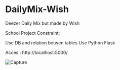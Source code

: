 # DailyMix-Wish
Deezer Daily Mix but made by Wish

School Project
Constraint:

Use DB and relation betwen tables
Use Python Flask

Acces : http://localhost:5000/

![Capture](https://user-images.githubusercontent.com/64601123/137802025-ed449565-2465-4412-89c7-6bf0a1c90a76.PNG)
